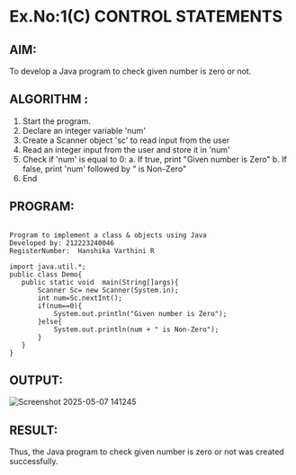 # Ex.No:1(C) CONTROL STATEMENTS

## AIM:
To develop a Java program to check given number is zero or not.

## ALGORITHM :
1.	Start the program.
2.	Declare an integer variable 'num'
3.	Create a Scanner object 'sc' to read input from the user
4.	Read an integer input from the user and store it in 'num'
5.	Check if 'num' is equal to 0:
a.	If true, print "Given number is Zero"
b.	If false, print 'num' followed by " is Non-Zero"
6.	End


## PROGRAM:
 ```

Program to implement a class & objects using Java
Developed by: 212223240046
RegisterNumber:  Hanshika Varthini R

import java.util.*;
public class Demo{
    public static void  main(String[]args){
        Scanner Sc= new Scanner(System.in);
        int num=Sc.nextInt();
        if(num==0){
            System.out.println("Given number is Zero");
        }else{
            System.out.println(num + " is Non-Zero");
        }
    }
}
```


## OUTPUT:

![Screenshot 2025-05-07 141245](https://github.com/user-attachments/assets/c4eb578d-5453-4dac-9920-7a198aa9f84d)


## RESULT:
Thus, the Java program to check given number is zero or not was created successfully.


